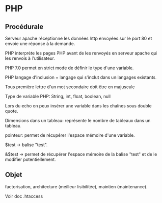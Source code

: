 # PHP

## Procédurale

Serveur apache réceptionne les données http envoyées sur le port 80 et envoie une réponse à la demande.

PHP interprète les pages PHP avant de les renvoyés en serveur apache qui les renvois à l'utilisateur.

PHP 7.0 permet en strict mode de définir le type d'une variable.

PHP langage d'inclusion = langage qui s'inclut dans un langages existants.

Tous première lettre d'un mot secondaire doit être en majuscule

Type de variable PHP: String, int, float, boolean, null

Lors du echo on peux insérer une variable dans les chaînes sous double quote.

Dimensions dans un tableau:
représente le nombre de tableaux dans un tableau.

pointeur: permet de récupérer l'espace mémoire d'une variable.

$test -> balise "test".

&$test -> permet de récupérer l'espace mémoire de la balise "test" et de le modifier potentiellement.

## Objet

factorisation, architecture (meilleur lisibilitée), maintien (maintenance).

Voir doc .htaccess
